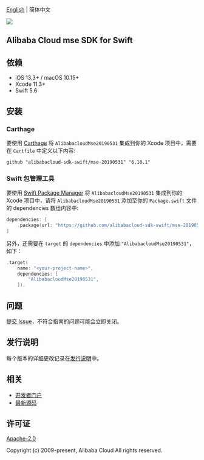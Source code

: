 [English](README.md) | 简体中文

![](https://aliyunsdk-pages.alicdn.com/icons/AlibabaCloud.svg)

## Alibaba Cloud mse SDK for Swift

## 依赖

- iOS 13.3+ / macOS 10.15+
- Xcode 11.3+
- Swift 5.6

## 安装

### Carthage

要使用 [Carthage](https://github.com/Carthage/Carthage) 将 `AlibabacloudMse20190531` 集成到你的 Xcode 项目中，需要在 `Cartfile` 中定义以下内容:

```ogdl
github "alibabacloud-sdk-swift/mse-20190531" "6.18.1"
```

### Swift 包管理工具

要使用 [Swift Package Manager](https://swift.org/package-manager/) 将 `AlibabacloudMse20190531` 集成到你的 Xcode 项目中，请将 `AlibabacloudMse20190531` 添加至你的 `Package.swift` 文件的 dependencies 数组内容中:

```swift
dependencies: [
    .package(url: "https://github.com/alibabacloud-sdk-swift/mse-20190531.git", from: "6.18.1")
]
```

另外，还需要在 `target` 的 `dependencies` 中添加 `"AlibabacloudMse20190531"`，如下：

```swift
.target(
    name: "<your-project-name>",
    dependencies: [
        "AlibabacloudMse20190531",
    ]),
```

## 问题

[提交 Issue](https://github.com/alibabacloud-sdk-swift/mse-20190531/issues/new)，不符合指南的问题可能会立即关闭。

## 发行说明

每个版本的详细更改记录在[发行说明](./ChangeLog.txt)中。

## 相关

* [开发者门户](https://next.api.aliyun.com/home)
* [最新源码](https://github.com/alibabacloud-sdk-swift/mse-20190531)

## 许可证

[Apache-2.0](http://www.apache.org/licenses/LICENSE-2.0)

Copyright (c) 2009-present, Alibaba Cloud All rights reserved.
